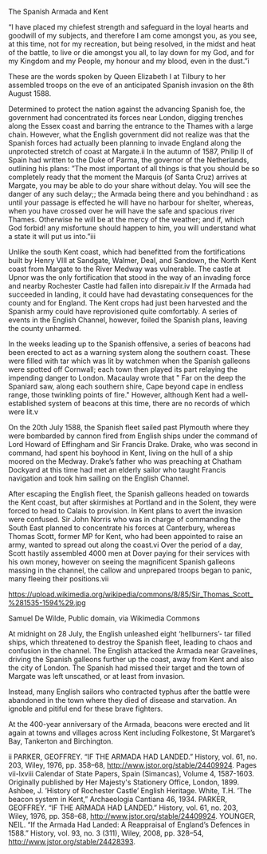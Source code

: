 The Spanish Armada and Kent 

“I have placed my chiefest strength and safeguard in the loyal hearts and goodwill of my subjects, and therefore I am come amongst you, as you see, at this time, not for my recreation, but being resolved, in the midst and heat of the battle, to live or die amongst you all, to lay down for my God, and for my Kingdom and my People, my honour and my blood, even in the dust.”i 

These are the words spoken by Queen Elizabeth I at Tilbury to her assembled troops on the eve of an anticipated Spanish invasion on the 8th August 1588.  

Determined to protect the nation against the advancing Spanish foe, the government had concentrated its forces near London, digging trenches along the Essex coast and barring the entrance to the Thames with a large chain. However, what the English government did not realize was that the Spanish forces had actually been planning to invade England along the unprotected stretch of coast at Margate.ii In the autumn of 1587, Philip II of Spain had written to the Duke of Parma, the governor of the Netherlands, outlining his plans: ”The most important of all things is that you should be so completely ready that the moment the Marquis (of Santa Cruz) arrives at Margate, you may be able to do your share without delay. You will see the danger of any such delay;; the Armada being there and you behindhand : as until your passage is effected he will have no harbour for shelter, whereas, when you have crossed over he will have the safe and spacious river Thames. Otherwise he will be at the mercy of the weather; and if, which God forbid! any misfortune should happen to him, you will understand what a state it will put us into.”iii 

Unlike the south Kent coast, which had benefitted from the fortifications built by Henry VIII at Sandgate, Walmer, Deal, and Sandown, the North Kent coast from Margate to the River Medway was vulnerable. The castle at Upnor was the only fortification that stood in the way of an invading force and nearby Rochester Castle had fallen into disrepair.iv If the Armada had succeeded in landing, it could have had devastating consequences for the county and for England. The Kent crops had just been harvested and the Spanish army could have reprovisioned quite comfortably. A series of events in the English Channel, however, foiled the Spanish plans, leaving the county unharmed. 

In the weeks leading up to the Spanish offensive, a series of beacons had been erected to act as a warning system along the southern coast. These were filled with tar which was lit by watchmen when the Spanish galleons were spotted off Cornwall; each town then played its part relaying the impending danger to London. Macaulay wrote that " Far on the deep the Spaniard saw, along each southern shire, Cape beyond cape in endless range, those twinkling points of fire." However, although Kent had a well-established system of beacons at this time, there are no records of which were lit.v  

On the 20th July 1588, the Spanish fleet sailed past Plymouth where they were bombarded by cannon fired from English ships under the command of Lord Howard of Effingham and Sir Francis Drake. Drake, who was second in command, had spent his boyhood in Kent, living on the hull of a ship moored on the Medway. Drake’s father who was preaching at Chatham Dockyard at this time had met an elderly sailor who taught Francis navigation and took him sailing on the English Channel. 

After escaping the English fleet, the Spanish galleons headed on towards the Kent coast, but after skirmishes at Portland and in the Solent, they were forced to head to Calais to provision. In Kent plans to avert the invasion were confused. Sir John Norris who was in charge of commanding the South East planned to concentrate his forces at Canterbury, whereas Thomas Scott, former MP for Kent, who had been appointed to raise an army, wanted to spread out along the coast.vi Over the period of a day, Scott hastily assembled 4000 men at Dover paying for their services with his own money, however on seeing the magnificent Spanish galleons massing in the channel, the callow and unprepared troops began to panic, many fleeing their positions.vii 

https://upload.wikimedia.org/wikipedia/commons/8/85/Sir_Thomas_Scott_%281535-1594%29.jpg 

Samuel De Wilde, Public domain, via Wikimedia Commons 

At midnight on 28 July, the English unleashed eight ‘hellburners’- tar filled ships, which threatened to destroy the Spanish fleet, leading to chaos and confusion in the channel.  The English attacked the Armada near Gravelines, driving the Spanish galleons further up the coast, away from Kent and also the city of London. The Spanish had missed their target and the town of Margate was left unscathed, or at least from invasion. 

Instead, many English sailors who contracted typhus after the battle were abandoned in the town where they died of disease and starvation. An ignoble and pitiful end for these brave fighters. 

At the 400-year anniversary of the Armada, beacons were erected and lit again at towns and villages across Kent including Folkestone, St Margaret’s Bay, Tankerton and Birchington. 

 [^ref1]:
 ii PARKER, GEOFFREY. “IF THE ARMADA HAD LANDED.” History, vol. 61, no. 203, Wiley, 1976, pp. 358–68, http://www.jstor.org/stable/24409924. 
 Pages vii-lxviii Calendar of State Papers, Spain (Simancas), Volume 4, 1587-1603. Originally published by Her Majesty's Stationery Office, London, 1899. 
 Ashbee, J. ’History of Rochester Castle’ English Heritage.
  White, T.H. ’The beacon system in Kent,” Archaeologia Cantiana 46, 1934.
  PARKER, GEOFFREY. “IF THE ARMADA HAD LANDED.” History, vol. 61, no. 203, Wiley, 1976, pp. 358–68, http://www.jstor.org/stable/24409924. 
YOUNGER, NEIL. “If the Armada Had Landed: A Reappraisal of England’s Defences in 1588.” History, vol. 93, no. 3 (311), Wiley, 2008, pp. 328–54, http://www.jstor.org/stable/24428393.
 
